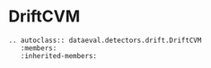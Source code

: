 # DriftCVM

```{eval-rst}
.. autoclass:: dataeval.detectors.drift.DriftCVM
   :members:
   :inherited-members:
```
